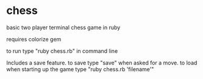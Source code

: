 chess
=====

basic two player terminal chess game in ruby

requires colorize gem

to run type "ruby chess.rb" in command line

Includes a save feature.
to save type "save" when asked for a move.
to load when starting up the game type "ruby chess.rb 'filename'" 
